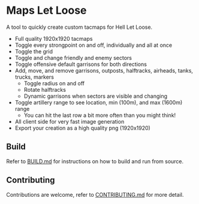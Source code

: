 # Maps Let Loose

A tool to quickly create custom tacmaps for Hell Let Loose.

- Full quality 1920x1920 tacmaps
- Toggle every strongpoint on and off, individually and all at once
- Toggle the grid
- Toggle and change friendly and enemy sectors
- Toggle offensive default garrisons for both directions
- Add, move, and remove garrisons, outposts, halftracks, airheads, tanks, trucks, markers
    - Toggle radius on and off
    - Rotate halftracks
    - Dynamic garrisons when sectors are visible and changing
- Toggle artillery range to see location, min (100m), and max (1600m) range
  - You can hit the last row a bit more often than you might think!
- All client side for very fast image generation
- Export your creation as a high quality png (1920x1920)

## Build

Refer to [BUILD.md](./BUILD.md)
for instructions on how to build and run from source.

## Contributing

Contributions are welcome, refer
to [CONTRIBUTING.md](./CONTRIBUTING.md)
for more detail.

